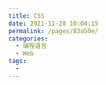 ```yaml
---
title: CSS
date: 2021-11-28 10:04:15
permalink: /pages/83a50e/
categories: 
  - 编程语言
  - Web
tags: 
  - 
---
```

